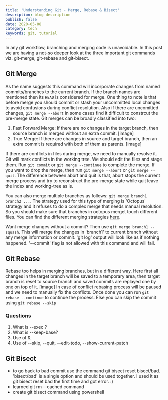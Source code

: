 ```yaml
---
title: 'Understanding Git - Merge, Rebase & Bisect'
description: blog description
publish: false
date: 2020-05-08
category: tech
keywords: git, tutorial
---
```


In any git workflow, branching and merging code is unavoidable. In this post we are having a not-so deeper look at the three important git commands viz. git-merge, git-rebase and git-bisect. 

## Git Merge
As the name suggests this command will incorporate changes from named commits/branches to the current branch. If the branch names are mentioned then its `HEAD` is considered for merge. One thing to note is that before merge you should commit or stash your uncommitted local changes to avoid confusions during conflict resolution. Also if there are uncomitted changes, `git merge --abort` in some cases find it difficult to constrcut the pre-merge state. Git merges can be broadly classified into two: 
1. Fast Forward Merge: 
If there are no changes in the target branch, then source branch is merged without an extra commit.
[image]
2. True Merge: 
If there are changes in source and target branch, then an extra commit is required with both of them as parents.
[image]

If there are conflicts in files during merge, we need to manually resolve it. Git will mark conflicts in the working tree. We should edit the files and stage them. Run `git commit` or `git merge --continue` to complete the merge.
If you want to drop the merge, then run `git merge --abort` or `git merge --quit`. The difference between abort and quit is that, abort stops the current merge process and try to reconstruct the pre-merge state while quit leave the index and working-tree as is. 

You can also merge multiple branches as follows:
`git merge branch1 branch2 ...`. The strategy used for this type of merging is 'Octopus' strategy and it refuses to do a complex merge that needs manual resolution. So you should make sure that branches in octopus merget touch different files. You can find the different merging strategies [here](https://git-scm.com/docs/merge-strategies).

Want merge changes without a commit? Then use `git merge branch1 --squash`. This will merge the changes in 'branch1' to current branch without any merge information or commit. 'git log' output will look like as if nothing happened. '--commit' flag is not allowed with this command and will fail.

## Git Rebase
Rebase too helps in merging branches, but in a different way. Here first all changes in the target branch will be saved to a temporary area, then target branch is reset to source branch and saved commits are replayed one by one on top of it.
[image]
In case of conflict rebasing process will be paused and we need to manually fix the conflicts. Once done you can run `git rebase --continue` to continue the process. Else you can skip the commit using `git rebase --skip`

###  Questions
1. What is --exec <cmd>? 
2. What is --keep-base?
3. Use of <upstream> & <branch>
4. Use of --skip, --quit, --edit-todo, --show-current-patch

## Git Bisect
* to go back to bad commit use the command git bisect reset bisect/bad. 'bisect/bad' is a single option and should be used together. I used it as git bisect reset bad the first time and got error. :)
* learned git rm --cached command
* create git bisect command using powershell
